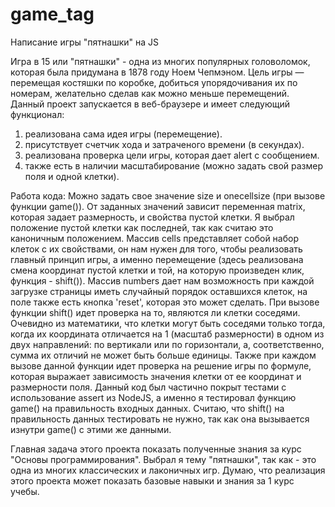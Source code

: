 # game_tag
Написание игры "пятнашки" на JS

Игра в 15 или "пятнашки" - одна из многих популярных головоломок, которая была придумана в 1878 году Ноем Чепмэном. Цель игры — перемещая костяшки по коробке, добиться упорядочивания их по номерам, желательно сделав как можно меньше перемещений. Данный проект запускается в веб-браузере и имеет следующий функционал:
1. реализована сама идея игры (перемещение).
2. присутствует счетчик хода и затраченого времени (в секундах).
3. реализована проверка цели игры, которая дает alert с сообщением.
4. также есть в наличии масштабирование (можно задать свой размер поля и одной клетки).

Работа кода:
Можно задать свое значение size и onecellsize (при вызове функции game()). От заданных значений зависит переменная matrix, которая задает размерность, и свойства пустой клетки. Я выбрал положение пустой клетки как последней, так как считаю это каноничным положением. Массив cells представляет собой набор клеток с их свойствами, он нам нужен для того, чтобы реализовать главный принцип игры, а именно перемещение (здесь реализована смена координат пустой клетки и той, на которую произведен клик, функция - shift()). Массив numbers дает нам возможность при каждой загрузке страницы иметь случайный порядок оставшихся клеток, на поле также есть кнопка 'reset', которая это может сделать. При вызове функции shift() идет проверка на то, являются ли клетки соседями. Очевидно из математики, что клетки могут быть соседями только тогда, когда их координата отличается на 1 (масштаб размерности) в одном из двух направлений: по вертикали или по горизонтали, а, соответственно, сумма их отличий не может быть больше единицы. Также при каждом вызове данной функции идет проверка на решение игры по формуле, которая выражает зависимость значения клетки от ее координат и размерности поля. Данный код был частично покрыт тестами с использование assert из NodeJS, а именно я тестировал функцию game() на правильность входных данных. Считаю, что shift() на правильность данных тестировать не нужно, так как она вызывается изнутри game() с этими же данными.   

Главная задача этого проекта показать полученные знания за курс "Основы программирования". Выбрал я тему "пятнашки", так как - это одна из многих классических и лаконичных игр. Думаю, что реализация этого проекта может показать базовые навыки и знания за 1 курс учебы.
